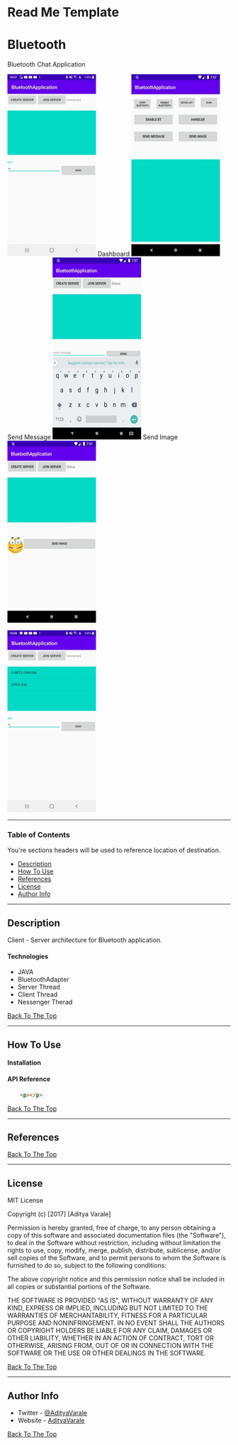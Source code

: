 # Read Me Template
# Bluetooth
Bluetooth Chat Application

![Project Image](ProfileImages/BT1_.jpg)
Dashboard
![Dashboard](ProfileImages/BT3.jpg)
Send Message
![SendMessage](ProfileImages/BT4.jpg)
Send Image
![SendImage](ProfileImages/BT5.jpg)


![Project Image](ProfileImages/BT2_.jpg)

---

### Table of Contents
You're sections headers will be used to reference location of destination.

- [Description](#description)
- [How To Use](#how-to-use)
- [References](#references)
- [License](#license)
- [Author Info](#author-info)

---

## Description

Client - Server architecture for Bluetooth application.

#### Technologies

- JAVA
- BluetoothAdapter
- Server Thread
- Client Thread
- Nessenger Therad

[Back To The Top](#read-me-template)

---

## How To Use

#### Installation



#### API Reference

```html
    <p></p>
```
[Back To The Top](#read-me-template)

---

## References
[Back To The Top](#read-me-template)

---

## License

MIT License

Copyright (c) [2017] [Aditya Varale]

Permission is hereby granted, free of charge, to any person obtaining a copy
of this software and associated documentation files (the "Software"), to deal
in the Software without restriction, including without limitation the rights
to use, copy, modify, merge, publish, distribute, sublicense, and/or sell
copies of the Software, and to permit persons to whom the Software is
furnished to do so, subject to the following conditions:

The above copyright notice and this permission notice shall be included in all
copies or substantial portions of the Software.

THE SOFTWARE IS PROVIDED "AS IS", WITHOUT WARRANTY OF ANY KIND, EXPRESS OR
IMPLIED, INCLUDING BUT NOT LIMITED TO THE WARRANTIES OF MERCHANTABILITY,
FITNESS FOR A PARTICULAR PURPOSE AND NONINFRINGEMENT. IN NO EVENT SHALL THE
AUTHORS OR COPYRIGHT HOLDERS BE LIABLE FOR ANY CLAIM, DAMAGES OR OTHER
LIABILITY, WHETHER IN AN ACTION OF CONTRACT, TORT OR OTHERWISE, ARISING FROM,
OUT OF OR IN CONNECTION WITH THE SOFTWARE OR THE USE OR OTHER DEALINGS IN THE
SOFTWARE.

[Back To The Top](#read-me-template)

---

## Author Info

- Twitter - [@AdityaVarale](https://twitter.com/AdityaVarale)
- Website - [AdityaVarale](https://www.linkedin.com/in/aditya-varale-48155958/)

[Back To The Top](#read-me-template)
